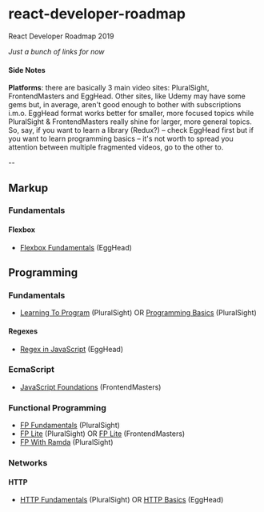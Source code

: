 # react-developer-roadmap

React Developer Roadmap 2019

*Just a bunch of links for now*

#### Side Notes

**Platforms**: there are basically 3 main video sites: PluralSight, FrontendMasters and EggHead. Other sites, like Udemy may have some gems but, in average, aren't good enough to bother with subscriptions i.m.o. EggHead format works better for smaller, more focused topics while PluralSight & FrontendMasters really shine for larger, more general topics. So, say, if you want to learn a library (Redux?) – check EggHead first but if you want to learn programming basics – it's not worth to spread you attention between multiple fragmented videos, go to the other to.

--

## Markup

### Fundamentals

#### Flexbox

* [Flexbox Fundamentals](https://egghead.io/courses/flexbox-fundamentals) (EggHead)

## Programming

### Fundamentals

* [Learning To Program](https://www.pluralsight.com/courses/learning-programming-javascript) (PluralSight) OR [Programming Basics](https://www.pluralsight.com/courses/javascript-programming-basics) (PluralSight)

#### Regexes

* [Regex in JavaScript](https://egghead.io/courses/regex-in-javascript) (EggHead)

### EcmaScript

* [JavaScript Foundations](https://frontendmasters.com/courses/javascript-foundations/) (FrontendMasters)

### Functional Programming

* [FP Fundamentals](https://www.pluralsight.com/courses/javascript-functional-programming-fundamentals) (PluralSight)
* [FP Lite](https://www.pluralsight.com/courses/functional-lite-javascript) (PluralSight) OR [FP Lite](https://frontendmasters.com/courses/functional-javascript-v2/) (FrontendMasters)
* [FP With Ramda](https://www.pluralsight.com/courses/javascript-ramda-functional) (PluralSight)

### Networks

#### HTTP

* [HTTP Fundamentals](https://www.pluralsight.com/courses/xhttp-fund) (PluralSight) OR [HTTP Basics](https://www.pluralsight.com/courses/xhttp-fund) (EggHead)
